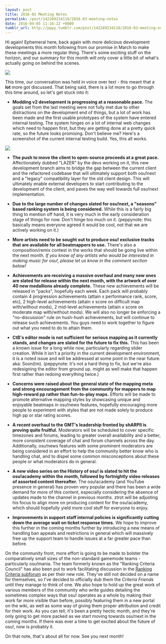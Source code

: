 ```yaml
---
layout: post
title: 2016-03 Meeting Notes
permalink: /post/142289234118/2016-03-meeting-notes
date: 2016-04-05 11:16:22 +0000
tumblr_url: http://pppy.tumblr.com/post/142289234118/2016-03-meeting-notes
---
```

Hi again! Ephemeral here, back again with more delicious development developments this month following from our promise in March to make these meetings a more regular thing. There's some exciting stuff on the horizon, and our summary for this month will only cover a little bit of what's actually going on behind the scenes.

![](https://puu.sh/nqCvm/8e01636194.png)

This time, our conversation was held in voice over text - this meant that a **lot** more got discussed. That being said, there is a lot more to go through this time around, so let's get stuck into it:

- **Modding v2 development is progressing at a reasonable pace.** The goals set from the last meeting were not fully met due to other distractions on the development end of things, but a lot of work has been made and the first usable prototypes of the system have entered internal testing. The system hinges on a lot of internal web changes which need to happen first, but they are getting done at a pretty quick rate, so the future looks promising. Don't believe me? Here's a screenshot of the current internal testing build. Yes, this all works.

![](https://puu.sh/o6R5O/e157138b09.jpg)

- **The push to move the client to open-source proceeds at a great pace.** Affectionately dubbed "LAZER" by the devs working on it, this new development branch aims to bridge the gap between the current client and the refactored codebase that will ultimately support both osu!next and a "legacy" compatibility layer for the old client design. This will ultimately enable external developers to start contributing to the development of the client, and paves the way well towards full osu!next implementation.

- **Due to the large number of changes slated for osu!next, a "seasons" based ranking system is being considered.** While this is a fairly big thing to mention off hand, it is very much in the early consideration stage of things for now. Don't hinge too much on it. (peppynote: this basically means everyone agreed it would be cool, not that we are actively working on it.)

- **More artists need to be sought out to produce osu! exclusive tracks that are available for all beatmappers to use.** There's also a composition/remix contest in the works that should be going live within the next month. *If you know of any artists who would be interested in making music for osu!, please let us know in the comment section below!*

- **Achievements are receiving a massive overhaul and many new ones are slated for release within the next month, with the artwork of over 40 new medallions already complete.** These new achievements will be released in "packs", hopefully each week. Each pack will probably contain 4 progression achievements (attain x performance rank, score, etc), 2 high-level achievements (attain x score on difficult map with/without mods), 2 mid-level achievements (attain x score on moderate map with/without mods). We will also no longer be enforcing a "no-discussion" rule on hush-hush achievements, but will continue to release such achievements. You guys need to work together to figure out what you need to do to attain them.

- **CtB's editor mode is not sufficient for serious mapping as it currently stands, and changes are slated for the future to fix this.** This has been a known issue for a long while now, particularly regarding slider creation. While it isn't a priority in the current development environment, it is a noted issue and will be addressed at some point in the near future. aka: Soon(tm). (peppynote: it's not a hard thing to fix, but we're also redesigning the editor from ground up. might as well make that happen first rather than redoing everything twice.)

- **Concerns were raised about the general state of the mapping meta and strong encouragement from the community for mappers to map high-reward pp rather than fun-to-play maps.** Efforts will be made to promote alternative mapping styles by showcasing unique and enjoyable beatmaps in osu!news features, hopefully encouraging more people to experiment with styles that are not made solely to produce high pp or star rating scores.

- **A recent overhaul to the GMT's leadership fronted by shARPII is proving quite fruitful.** Moderators will be scheduled to cover specific timezones and forums, leading to greater overall availability and a better, more consistent coverage of chat and forum channels across the day. Additionally, osu!news features with some prominent moderators are being considered in an effort to help the community better know who is handling chat, and to dispel some common misconceptions about these people or what moderators do in general.

- **A new video series on the History of osu! is slated to hit the osu!academy within the month, followed by fortnightly video releases of assorted content thereafter.** The osu!academy (and YouTube presence in general) has proven very popular and there has been a wide demand for more of this content, especially considering the absence of updates made to the channel in previous months. ztrot will be adjusting his focus to align more on producing content for the osu!academy, which should hopefully yield more cool stuff for everyone to enjoy.

- **Improvements in support staff internal policies is significantly cutting down the average wait on ticket response times.** We hope to improve this further in the coming months further by introducing a new means of handling ban appeals and restrictions in general which will massively free up the support team to handle issues at a far greater pace than before.

On the community front, more effort is going to be made to bolster the comparatively small sizes of the non-standard gamemode teams - particularly osu!mania. The team formerly known as the "Ranking Criteria Council" has also been put to work facilitating discussion in the [Ranking Criteria subforum](https://osu.ppy.sh/forum/87) as per their new role. They've still not decided on a name for themselves, so I've decided to officially dub them the *Criteria Friends* until they manage to think of one.
We also hope to hold up the great work of various members of the community who write guides detailing the sometimes complex ways that osu! operates as a whole by making their work far more visible than before, possibly featuring them in a new portal on the wiki, as well as some way of giving them proper attribution and credit for their work.
As you can tell, it's been a pretty hectic month, and they're only going to get more packed as we start moving towards osu!next in the coming months. If there was ever a time to get excited about the future of osu!, now is probably it.

On that note, that's about all for now. See you next month!